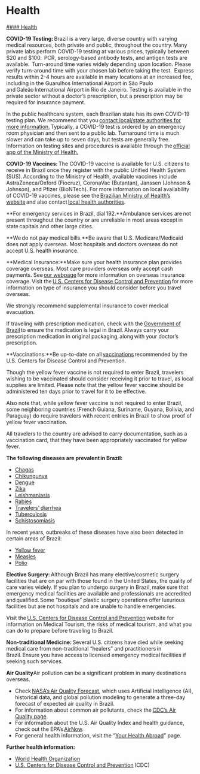 # Health

[#### Health](javascript:void(0); "Health")

**COVID-19 Testing:** Brazil is a very large, diverse country with varying medical resources, both private and public, throughout the country. Many private labs perform COVID-19 testing at various prices, typically between $20 and $100.  PCR, serology-based antibody tests, and antigen tests are available.  Turn-around time varies widely depending upon location. Please verify turn-around time with your chosen lab before taking the test.  Express results within 2-4 hours are available in many locations at an increased fee, including in the Guarulhos International Airport in São Paulo and Galeão International Airport in Rio de Janeiro. Testing is available in the private sector without a doctor’s prescription, but a prescription may be required for insurance payment.

In the public healthcare system, each Brazilian state has its own COVID-19 testing plan. We recommend that you [contact local/state authorities for more information.](https://br.usembassy.gov/u-s-citizen-services/local-resources-of-u-s-citizens/) Typically, a COVID-19 test is ordered by an emergency room physician and then sent to a public lab. Turnaround time is much slower and can take up to seven days, but tests are generally free.  Information on testing sites and procedures is available through the [official app of the Ministry of Health.](https://gcc02.safelinks.protection.outlook.com/?url=https%3A%2F%2Fwww.unasus.gov.br%2Fnoticia%2Fministerio-da-saude-disponibiliza-aplicativo-sobre-o-coronavirus&data=05%7C01%7CFentonLM%40state.gov%7Cc2aedf07341748978fed08db6604c6a8%7C66cf50745afe48d1a691a12b2121f44b%7C0%7C0%7C638215942937888235%7CUnknown%7CTWFpbGZsb3d8eyJWIjoiMC4wLjAwMDAiLCJQIjoiV2luMzIiLCJBTiI6Ik1haWwiLCJXVCI6Mn0%3D%7C3000%7C%7C%7C&sdata=qemjcbKtalqw8QThhpN1jojOVeRNEouLa082mBHjrRo%3D&reserved=0)

**COVID-19 Vaccines:** The COVID-19 vaccine is available for U.S. citizens to receive in Brazil once they register with the public Unified Health System (SUS). According to the Ministry of Health, available vaccines include AstraZeneca/Oxford (Fiocruz), CoronaVac (Butantan), Janssen (Johnson & Johnson), and Pfizer (BioNTech). For more information on local availability of COVID-19 vaccines, please see the [Brazilian Ministry of Health’s website](https://travel.state.gov/content/travel/en/international-travel/International-Travel-Country-Information-Pages/Brazil.html#ExternalPopup) and also contact [local health authorities](https://br.usembassy.gov/u-s-citizen-services/security-and-travel-information/).

**For emergency services in Brazil, dial 192.**Ambulance services are not present throughout the country or are unreliable in most areas except in state capitals and other large cities.

**We do not pay medical bills.**Be aware that U.S. Medicare/Medicaid does not apply overseas. Most hospitals and doctors overseas do not accept U.S. health insurance.

**Medical Insurance:**Make sure your health insurance plan provides coverage overseas. Most care providers overseas only accept cash payments. See [our webpage](https://travel.state.gov/content/travel/en/international-travel/before-you-go/your-health-abroad/Insurance_Coverage_Overseas.html) for more information on overseas insurance coverage. Visit the [U.S. Centers for Disease Control and Prevention](https://travel.state.gov/content/travel/en/international-travel/International-Travel-Country-Information-Pages/Brazil.html#ExternalPopup) for more information on type of insurance you should consider before you travel overseas.

We strongly recommend supplemental insurance to cover medical evacuation.

If traveling with prescription medication, check with the [Government of Brazil](https://travel.state.gov/content/travel/en/international-travel/International-Travel-Country-Information-Pages/Brazil.html#ExternalPopup) to ensure the medication is legal in Brazil. Always carry your prescription medication in original packaging, along with your doctor’s prescription.

**Vaccinations:**Be up-to-date on all [vaccinations](https://travel.state.gov/content/travel/en/international-travel/International-Travel-Country-Information-Pages/Brazil.html#ExternalPopup) recommended by the U.S. Centers for Disease Control and Prevention.

Though the yellow fever vaccine is not required to enter Brazil, travelers wishing to be vaccinated should consider receiving it prior to travel, as local supplies are limited. Please note that the yellow fever vaccine should be administered ten days prior to travel for it to be effective.

Also note that, while yellow fever vaccine is not required to enter Brazil, some neighboring countries (French Guiana, Suriname, Guyana, Bolivia, and Paraguay) do require travelers with recent entries in Brazil to show proof of yellow fever vaccination.

All travelers to the country are advised to carry documentation, such as a vaccination card, that they have been appropriately vaccinated for yellow fever.

**The following diseases are prevalent in Brazil:**

* [Chagas](https://travel.state.gov/content/travel/en/international-travel/International-Travel-Country-Information-Pages/Brazil.html#ExternalPopup)
* [Chikungunya](https://travel.state.gov/content/travel/en/international-travel/International-Travel-Country-Information-Pages/Brazil.html#ExternalPopup)
* [Dengue](https://travel.state.gov/content/travel/en/international-travel/International-Travel-Country-Information-Pages/Brazil.html#ExternalPopup)
* [Zika](https://travel.state.gov/content/travel/en/international-travel/International-Travel-Country-Information-Pages/Brazil.html#ExternalPopup)
* [Leishmaniasis](https://travel.state.gov/content/travel/en/international-travel/International-Travel-Country-Information-Pages/Brazil.html#ExternalPopup)
* [Rabies](https://travel.state.gov/content/travel/en/international-travel/International-Travel-Country-Information-Pages/Brazil.html#ExternalPopup)
* [Travelers' diarrhea](https://travel.state.gov/content/travel/en/international-travel/International-Travel-Country-Information-Pages/Brazil.html#ExternalPopup)
* [Tuberculosis](https://travel.state.gov/content/travel/en/international-travel/International-Travel-Country-Information-Pages/Brazil.html#ExternalPopup)
* [Schistosomiasis](https://travel.state.gov/content/travel/en/international-travel/International-Travel-Country-Information-Pages/Brazil.html#ExternalPopup)

In recent years, outbreaks of these diseases have also been detected in certain areas of Brazil:

* [Yellow fever](https://travel.state.gov/content/travel/en/international-travel/International-Travel-Country-Information-Pages/Brazil.html#ExternalPopup)
* [Measles](https://travel.state.gov/content/travel/en/international-travel/International-Travel-Country-Information-Pages/Brazil.html#ExternalPopup)
* [Polio](https://travel.state.gov/content/travel/en/international-travel/International-Travel-Country-Information-Pages/Brazil.html#ExternalPopup)

**Elective Surgery:** Although Brazil has many elective/cosmetic surgery facilities that are on par with those found in the United States, the quality of care varies widely. If you plan to undergo surgery in Brazil, make sure that emergency medical facilities are available and professionals are accredited and qualified. Some “boutique” plastic surgery operations offer luxurious facilities but are not hospitals and are unable to handle emergencies.

Visit the [U.S. Centers for Disease Control and Prevention](https://travel.state.gov/content/travel/en/international-travel/International-Travel-Country-Information-Pages/Brazil.html#ExternalPopup) website for information on Medical Tourism, the risks of medical tourism, and what you can do to prepare before traveling to Brazil.

**Non-traditional Medicine:** Several U.S. citizens have died while seeking medical care from non-traditional “healers” and practitioners in Brazil. Ensure you have access to licensed emergency medical facilities if seeking such services.

**Air Quality**Air pollution can be a significant problem in many destinations overseas.

* Check [NASA’s Air Quality Forecast](https://travel.state.gov/content/travel/en/international-travel/International-Travel-Country-Information-Pages/Brazil.html#ExternalPopup), which uses Artificial Intelligence (AI), historical data, and global pollution modeling to generate a three-day forecast of expected air quality in Brazil.
* For information about common air pollutants, check the [CDC’s Air Quality page](https://travel.state.gov/content/travel/en/international-travel/International-Travel-Country-Information-Pages/Brazil.html#ExternalPopup).
* For information about the U.S. Air Quality Index and health guidance, check out the EPA’s [AirNow](https://travel.state.gov/content/travel/en/international-travel/International-Travel-Country-Information-Pages/Brazil.html%22%20/l%20%22ExternalPopup).
* For general health information, visit the “[Your Health Abroad](https://travel.state.gov/content/travel/en/international-travel/before-you-go/your-health-abroad.html)” page.

**Further health information:**

* [World Health Organization](https://travel.state.gov/content/travel/en/international-travel/International-Travel-Country-Information-Pages/Brazil.html#ExternalPopup)
* [U.S. Centers for Disease Control and Prevention](https://travel.state.gov/content/travel/en/international-travel/International-Travel-Country-Information-Pages/Brazil.html#ExternalPopup) (CDC)